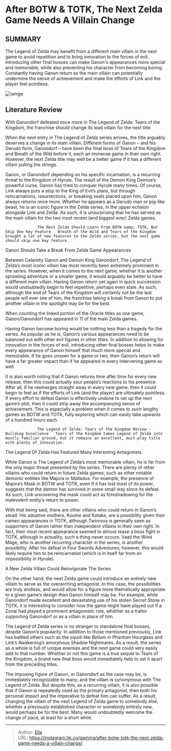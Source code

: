 # After BOTW &amp; TOTK, The Next Zelda Game Needs A Villain Change


## SUMMARY 



  The Legend of Zelda may benefit from a different main villain in the next game to avoid repetition and to bring innovation to the forces of evil.   Introducing other final bosses can make Ganon&#39;s appearances more special and memorable, while also preventing his character from becoming boring.   Constantly having Ganon return as the main villain can potentially undermine the sense of achievement and make the efforts of Link and the player feel pointless.  

![iamge](https://static1.srcdn.com/wordpress/wp-content/uploads/2023/11/after-botw-totk-the-next-zelda-game-needs-a-villain-change.jpg)

## Literature Review

With Ganondorf defeated once more in The Legend of Zelda: Tears of the Kingdom, the franchise should change its lead villain for the next title.




When the next entry in The Legend of Zelda series arrives, the title arguably deserves a change in its main villain. Different forms of Ganon – and his Gerudo form, Ganondorf – have been the final boss of Tears of the Kingdom and Breath of the Wild before it, each an immense game in their own right. However, the next Zelda title may well be a better game if it has a different villain pulling the strings.




Ganon, or Ganondorf depending on his specific incarnation, is a recurring threat to the Kingdom of Hyrule. The result of the Demon King Demise’s powerful curse, Ganon has tried to conquer Hyrule many times. Of course, Link always puts a stop to the King of Evil’s plans, but through reincarnations, resurrections, or breaking seals placed upon him, Ganon always returns once more. Whether he appears as a Gerudo man or pig-like beast, he is an iconic figure in the Zelda series, in the upper echelon alongside Link and Zelda. As such, it is unsurprising that he has served as the main villain for the two most recent (and biggest ever) Zelda games.

                  The Next Zelda Should Learn From BOTW &amp; TOTK, But Skip One Key Feature   Breath of the Wild and Tears of the Kingdom brought a lot of new features to the Zelda series, but the next game should skip one key feature.   


 Ganon Should Take a Break From Zelda Game Appearances 
          




Between Calamity Ganon and Demon King Ganondorf, The Legend of Zelda’s most iconic villain has most recently been extremely prominent in the series. However, when it comes to the next game, whether it is another sprawling adventure or a smaller game, it would arguably be better to have a different main villain. Having Ganon return yet again in quick succession would undoubtedly begin to feel repetitive, perhaps even stale. As such, although the end of Tears of the Kingdom will certainly not be the last people will ever see of him, the franchise taking a break from Ganon to put another villain in the spotlight may be for the best.



When counting the linked portion of the Oracle titles as one game, Ganon/Ganondorf has appeared in 11 of the main Zelda games.




Having Ganon become boring would be nothing less than a tragedy for the series. As popular as he is, Ganon’s various appearances need to be balanced out with other evil figures in other titles. In addition to allowing for innovation in the forces of evil, introducing other final bosses helps to make every appearance of Ganon himself that much more special and memorable. If he goes unseen for a game or two, then Ganon’s return will have a far greater impact than if he appeared in every intervening game as well.




It is also worth noting that if Ganon returns time after time for every new release, then this could actually sour people’s reactions to his presence. After all, if he reemerges straight away in every new game, then it could begin to feel as if the efforts of Link (and the player) are ultimately pointless. If every effort to defeat Ganon is effectively undone to set up the next game’s plot, then it could strip away the accompanying sense of achievement. This is especially a problem when it comes to such lengthy games as BOTW and TOTK, fully exploring which can easily take upwards of a hundred hours each.

                  The Legend of Zelda: Tears of the Kingdom Review - Building Excellence   Tears of the Kingdom takes Legend of Zelda into mostly familiar ground, but it remains an excellent, must-play title with plenty of innovation.   



 The Legend Of Zelda Has Featured Many Interesting Antagonists 
          




While Ganon is The Legend of Zelda’s most memorable villain, he is far from the only major threat presented by the series. There are plenty of other villains who could return in future Zelda games, such as other notable demonic entities like Majora or Malladus. For example, the presence of Majora’s Mask in BOTW and TOTK, even if it has lost most of its power, suggests that the demon has survived in some small way since its defeat. As such, Link uncovering the mask could act as foreshadowing for the malevolent entity’s return to power.

With that being said, there are other villains who could return in Ganon’s stead. His adoptive mothers, Koume and Kotake, are a possibility given their cameo appearances in TOTK, although Twinrova is generally seen as supporters of Ganon rather than independent villains in their own right. In fact, their most recent appearance seemed to almost tease a boss fight in TOTK, although in actuality, such a thing never occurs. Vaati the Wind Mage, who is another recurring character in the series, is another possibility. After his defeat in Four Swords Adventures, however, this would likely require him to be reincarnated (which is in itself far from an impossibility in Hyrule).






 A New Zelda Villain Could Reinvigorate The Series 
         

On the other hand, the next Zelda game could introduce an entirely new villain to serve as the overarching antagonist. In this case, the possibilities are truly endless, and would allow for a figure more thematically appropriate to a given game’s design than Ganon himself may be. For example, while Ganondorf made excellent and devastating use of his stolen Secret Stone in TOTK, it is interesting to consider how the game might have played out if a Zonai had played a prominent antagonistic role, whether as a traitor supporting Ganondorf or as a villain in place of him.

The Legend of Zelda series is no stranger to standalone final bosses, despite Ganon’s popularity. In addition to those mentioned previously, Link has battled others such as the squid-like Bellum in Phantom Hourglass and Link’s Awakening’s amorphous Shadow Nightmares. As a result, the series as a whole is full of unique enemies and the next game could very easily add to that number. Whether or not this game is a true sequel to Tears of the Kingdom, a brand new final boss would immediately help to set it apart from the preceding titles.




The imposing figure of Ganon, or Ganondorf as the case may be, is immediately recognizable to many, and the villain is synonymous with The Legend of Zelda. But despite this, as a recurring villain, it is also possible that if Ganon is repeatedly used as the primary antagonist, then both his personal impact and the imperative to defeat him can suffer. As a result, changing the villain of the next Legend of Zelda game to somebody else, whether a previously established character or somebody entirely new, would perhaps be for the best. Many would undoubtedly welcome the change of pace, at least for a short while.



---

> Author: [Ella](https://instagram.hk.cn/)  
> URL: https://instagram.hk.cn/gaming/after-botw-totk-the-next-zelda-game-needs-a-villain-change/  

